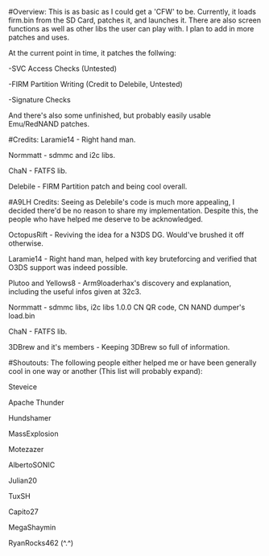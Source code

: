 #Overview:
This is as basic as I could get a 'CFW' to be. Currently, it loads firm.bin from the SD Card, patches it, and launches it.
There are also screen functions as well as other libs the user can play with. I plan to add in more patches and uses.

At the current point in time, it patches the follwing:

-SVC Access Checks (Untested)

-FIRM Partition Writing (Credit to Delebile, Untested)

-Signature Checks

And there's also some unfinished, but probably easily usable Emu/RedNAND patches.

#Credits:
Laramie14 - Right hand man.

Normmatt - sdmmc and i2c libs.

ChaN - FATFS lib.

Delebile - FIRM Partition patch and being cool overall.

#A9LH Credits:
Seeing as Delebile's code is much more appealing, I decided there'd be no reason to share my implementation. Despite this,
the people who have helped me deserve to be acknowledged.

OctopusRift - Reviving the idea for a N3DS DG. Would've brushed it off otherwise.

Laramie14 - Right hand man, helped with key bruteforcing and verified that O3DS support was indeed possible.

Plutoo and Yellows8 - Arm9loaderhax's discovery and explanation, including the useful infos given at 32c3.

Normmatt - sdmmc libs, i2c libs 1.0.0 CN QR code, CN NAND dumper's load.bin

ChaN - FATFS lib.

3DBrew and it's members - Keeping 3DBrew so full of information.

#Shoutouts:
The following people either helped me or have been generally cool in one way or another (This list will probably expand):

Steveice

Apache Thunder

Hundshamer

MassExplosion

Motezazer

AlbertoSONIC

Julian20

TuxSH

Capito27

MegaShaymin

RyanRocks462 (^.^)
